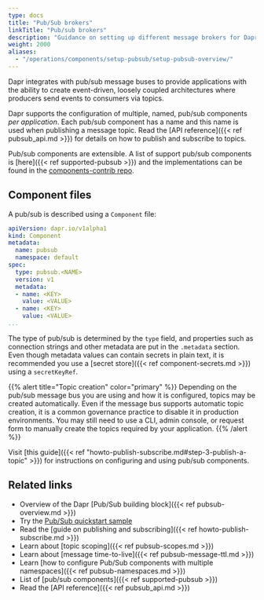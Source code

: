 ```yaml
---
type: docs
title: "Pub/Sub brokers"
linkTitle: "Pub/sub brokers"
description: "Guidance on setting up different message brokers for Dapr Pub/Sub"
weight: 2000
aliases:
  - "/operations/components/setup-pubsub/setup-pubsub-overview/"
---
```


Dapr integrates with pub/sub message buses to provide applications with the ability to create event-driven, loosely coupled architectures where producers send events to consumers via topics.

Dapr supports the configuration of multiple, named, pub/sub components *per application*. Each pub/sub component has a name and this name is used when publishing a message topic. Read the [API reference]({{< ref pubsub_api.md >}}) for details on how to publish and subscribe to topics.

Pub/sub components are extensible. A list of support pub/sub components is [here]({{< ref supported-pubsub >}}) and the implementations can be found in the [components-contrib repo](https://github.com/dapr/components-contrib).

## Component files

A pub/sub is described using a `Component` file:

```yaml
apiVersion: dapr.io/v1alpha1
kind: Component
metadata:
  name: pubsub
  namespace: default
spec:
  type: pubsub.<NAME>
  version: v1
  metadata:
  - name: <KEY>
    value: <VALUE>
  - name: <KEY>
    value: <VALUE>
...
```

The type of pub/sub is determined by the `type` field, and properties such as connection strings and other metadata are put in the `.metadata` section.
Even though metadata values can contain secrets in plain text, it is recommended you use a [secret store]({{< ref component-secrets.md >}}) using a `secretKeyRef`.

{{% alert title="Topic creation" color="primary" %}}
Depending on the pub/sub message bus you are using and how it is configured, topics may be created automatically. Even if the message bus supports automatic topic creation, it is a common governance practice to disable it in production environments. You may still need to use a CLI, admin console, or request form to manually create the topics required by your application.
{{% /alert %}}

Visit [this guide]({{< ref "howto-publish-subscribe.md#step-3-publish-a-topic" >}}) for instructions on configuring and using pub/sub components.

## Related links

- Overview of the Dapr [Pub/Sub building block]({{< ref pubsub-overview.md >}})
- Try the [Pub/Sub quickstart sample](https://github.com/dapr/quickstarts/tree/master/pub-sub)
- Read the [guide on publishing and subscribing]({{< ref howto-publish-subscribe.md >}})
- Learn about [topic scoping]({{< ref pubsub-scopes.md >}})
- Learn about [message time-to-live]({{< ref pubsub-message-ttl.md >}})
- Learn [how to configure Pub/Sub components with multiple namespaces]({{< ref pubsub-namespaces.md >}})
- List of [pub/sub components]({{< ref supported-pubsub >}})
- Read the [API reference]({{< ref pubsub_api.md >}})
